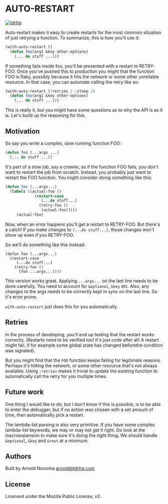# AUTO-RESTART

[![tdrhq](https://circleci.com/gh/tdrhq/auto-restart.svg?style=shield)](https://app.circleci.com/pipelines/github/tdrhq/auto-restart?branch=main)

Auto-restart makes it easy to create restarts for the most common
situation of just retrying a function. To summarize, this is how
you'll use it:

```lisp
(with-auto-restart ()
  (defun foo(arg1 &key other-options)
    (... do stuff ...)))
```

If something fails inside foo, you'll be presented with a restart to
RETRY-FOO. Once you've pushed this to production you might that the
function FOO is flaky, possibly because it hits the network or some
other unreliable resource. In that case, you can automate calling the
retry like so:

```lisp
(with-auto-restart (:retries 2 :sleep 1)
  (defun foo(arg1 &key other-options)
    (... do stuff ...)))
```

This is really it, but you might have some questions as to why the API
is as it is. Let's build up the reasoning for this.

## Motivation

So say you write a complex, slow running function FOO:

```lisp
(defun foo (...args ...)
  (... do stuff ...))
```

It's part of a slow job, say a crawler, so if the function FOO fails,
you don't want to restart the job from scratch. Instead, you probably
just want to restart the FOO function. You might consider doing
something like this:

```lisp
(defun foo (...args...)
  (labels ((actual-foo ()
             (restart-case
                (...do stuff...)
               (retry-foo ()
                (actual-foo)))))
     (actual-foo)
```

Now, when an error happens you'll get a restart to RETRY-FOO. But
there's a catch! If you make changes to `(...do stuff...)`, those
changes won't show up even if you RETRY-FOO.

So we'll do something like this instead:
```
(defun foo (...args...)
  (restart-case
     (...do stuff...)
    (retry-foo ()
      (foo ...args...))))
```

This version works great. Applying `...args...` on the last line needs
to be done carefully. You need to account for `&optional`, `&key`
etc. Also, any changes to the args needs to be correctly kept in sync
on the last line. So it's error prone.

`with-auto-restart` just does this for you automatically.

## Retries

In the process of developing, you'll end up testing that the restart
works correctly. (Restarts need to be verified too! It's just code
after all! A restart might fail, if for example some global state has
changed beforethe  condition was signaled).

But you might find that the `FOO` function keeps failing for
legitimate reasons. Perhaps it's hitting the network, or some other
resource that's not always available. Using `:retries` makes it
trivial to update the existing function to automatically call the
retry for you multiple times.

## Future work

One thing I would like to do, but I don't know if this is possible, is
to be able to enter the debugger, but if no action was chosen with a
set amount of time, then automatically pick a restart.

The lambda-list parsing is also very primitive. If you have some
complex lambda-list keywords, we may or may not get it right. Do look
at the macroexpansion to make sure it's doing the right thing. We
should handle `&optional`, `&key` and `&rest` at a minimum.


## Authors

Built by Arnold Noronha <arnold@tdrhq.com>

## License

Licensed under the Mozilla Public License, v2.
